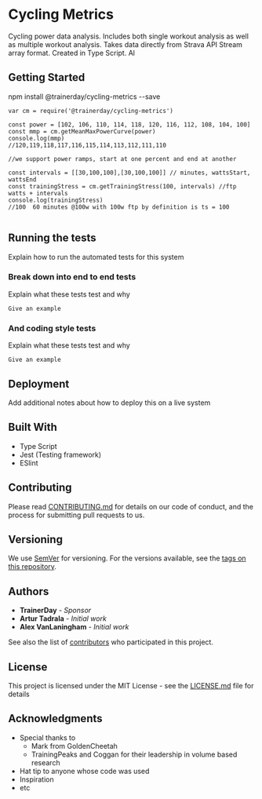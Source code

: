 # Cycling Metrics

Cycling power data analysis.  Includes both single workout analysis as well as multiple workout analysis.  Takes data directly from Strava API Stream array format. Created in Type Script. Al

## Getting Started

npm install @trainerday/cycling-metrics --save


```
var cm = require('@trainerday/cycling-metrics')

const power = [102, 106, 110, 114, 118, 120, 116, 112, 108, 104, 100]
const mmp = cm.getMeanMaxPowerCurve(power)
console.log(mmp)
//120,119,118,117,116,115,114,113,112,111,110

//we support power ramps, start at one percent and end at another 

const intervals = [[30,100,100],[30,100,100]] // minutes, wattsStart, wattsEnd
const trainingStress = cm.getTrainingStress(100, intervals) //ftp watts + intervals
console.log(trainingStress)
//100  60 minutes @100w with 100w ftp by definition is ts = 100


```

## Running the tests

Explain how to run the automated tests for this system

### Break down into end to end tests

Explain what these tests test and why

```
Give an example
```

### And coding style tests

Explain what these tests test and why

```
Give an example
```

## Deployment

Add additional notes about how to deploy this on a live system

## Built With

* Type Script
* Jest (Testing framework)
* ESlint

## Contributing

Please read [CONTRIBUTING.md](https://gist.github.com/PurpleBooth/b24679402957c63ec426) for details on our code of conduct, and the process for submitting pull requests to us.

## Versioning

We use [SemVer](http://semver.org/) for versioning. For the versions available, see the [tags on this repository](https://github.com/your/project/tags).

## Authors

* **TrainerDay** - *Sponsor*
* **Artur Tadrala** - *Initial work*
* **Alex VanLaningham** - *Initial work*

See also the list of [contributors](https://github.com/trainerday/cycling-metrics/contributors) who participated in this project.

## License

This project is licensed under the MIT License - see the [LICENSE.md](LICENSE.md) file for details

## Acknowledgments

* Special thanks to 
    - Mark from GoldenCheetah
    - TrainingPeaks and Coggan for their leadership in volume based research
* Hat tip to anyone whose code was used
* Inspiration
* etc
